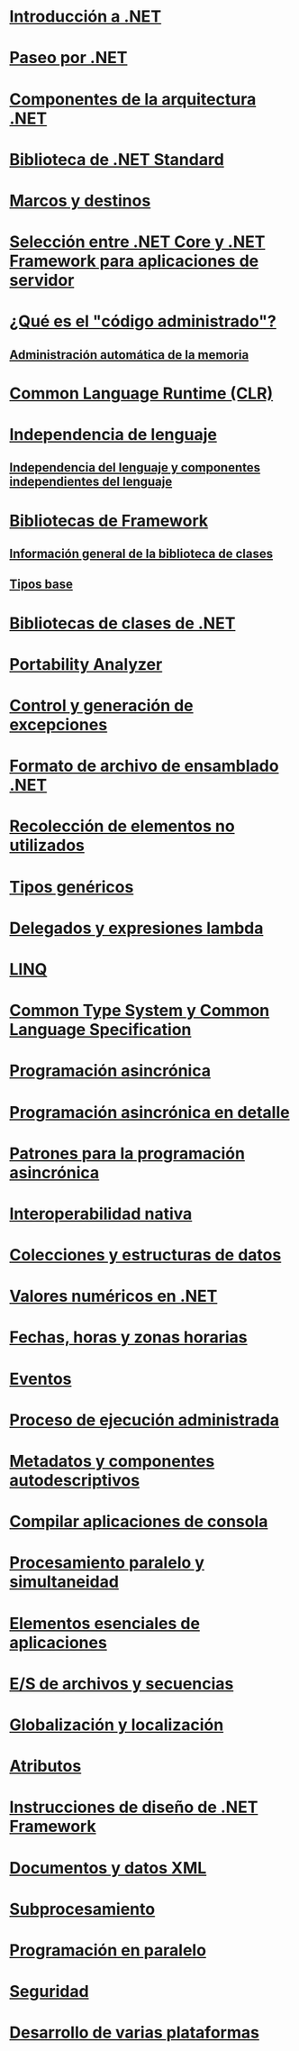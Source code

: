 # [Introducción a .NET](get-started.md)
# [Paseo por .NET](tour.md)
# [Componentes de la arquitectura .NET](components.md)
# [Biblioteca de .NET Standard](library.md)
# [Marcos y destinos](frameworks.md)
# [Selección entre .NET Core y .NET Framework para aplicaciones de servidor](choosing-core-framework-server.md)
# [¿Qué es el "código administrado"?](managed-code.md)
## [Administración automática de la memoria](automatic-memory-management.md) 
# [Common Language Runtime (CLR)](clr.md)
# [Independencia de lenguaje](language-independence.md)
## [Independencia del lenguaje y componentes independientes del lenguaje](language-independence-and-language-independent-components.md)
# [Bibliotecas de Framework](framework-libraries.md)
## [Información general de la biblioteca de clases](class-library-overview.md)  
## [Tipos base](base-types/)  
# [Bibliotecas de clases de .NET](class-libraries.md)
# [Portability Analyzer](portability-analyzer.md)
# [Control y generación de excepciones](exceptions/)
# [Formato de archivo de ensamblado .NET](assembly-format.md)
# [Recolección de elementos no utilizados](garbage-collection/)
# [Tipos genéricos](generics.md)
# [Delegados y expresiones lambda](delegates-lambdas.md)
# [LINQ](using-linq.md)
# [Common Type System y Common Language Specification](common-type-system.md)
# [Programación asincrónica](async.md)
# [Programación asincrónica en detalle](async-in-depth.md)
# [Patrones para la programación asincrónica](asynchronous-programming-patterns/)
# [Interoperabilidad nativa](native-interop.md)
# [Colecciones y estructuras de datos](collections/)
# [Valores numéricos en .NET](numerics.md)
# [Fechas, horas y zonas horarias](datetime/)
# [Eventos](events/)
# [Proceso de ejecución administrada](managed-execution-process.md)
# [Metadatos y componentes autodescriptivos](metadata-and-self-describing-components.md)
# [Compilar aplicaciones de consola](building-console-apps.md)
# [Procesamiento paralelo y simultaneidad](parallel-processing-and-concurrency.md)
# [Elementos esenciales de aplicaciones](application-essentials.md)
# [E/S de archivos y secuencias](io/index.md)
# [Globalización y localización](globalization-localization/)
# [Atributos](attributes/)
# [Instrucciones de diseño de .NET Framework](design-guidelines/)
# [Documentos y datos XML](data/xml/)
# [Subprocesamiento](threading/)
# [Programación en paralelo](parallel-programming/)
# [Seguridad](security/)
# [Desarrollo de varias plataformas](cross-platform/)
